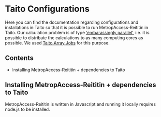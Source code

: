 # Taito Configurations

Here you can find the documentation regarding configurations and installations in Taito so that it is possible to run MetropAccess-Reititin in Taito. 
Our calculation problem is of type ['embarassingly parallel'](https://en.wikipedia.org/wiki/Embarrassingly_parallel), i.e. it is possible to distribute the calculations to as many
computing cores as possible. We used [Taito Array Jobs](https://research.csc.fi/taito-array-jobs) for this purpose. 

## Contents
 - Installing MetropAccess-Reititin + dependencies to Taito

## Installing MetropAccess-Reititin + dependencies to Taito

MetropAccess-Reititin is written in Javascript and running it locally requires node.js to be installed.  
